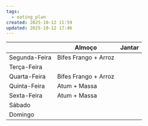 ```yaml
---
tags:
  - eating_plan
created: 2025-10-12 11:59
updated: 2025-10-12 17:46
---
```


|               | Almoço               | Jantar |
| ------------- | -------------------- | ------ |
| Segunda-Feira | Bifes Frango + Arroz |        |
| Terça-Feira   |                      |        |
| Quarta-Feira  | Bifes Frango + Arroz |        |
| Quinta-Feira  | Atum + Massa         |        |
| Sexta-Feira   | Atum + Massa         |        |
| Sábado        |                      |        |
| Domingo       |                      |        |
